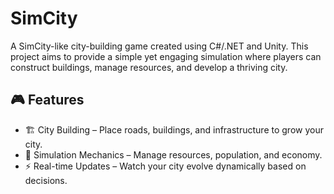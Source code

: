 # SimCity

A SimCity-like city-building game created using C#/.NET and Unity. This project aims to provide
a simple yet engaging simulation where players can construct buildings, manage resources, and develop a thriving city.

## 🎮 Features

- 🏗️ City Building – Place roads, buildings, and infrastructure to grow your city.
- 🔄 Simulation Mechanics – Manage resources, population, and economy.
- ⚡ Real-time Updates – Watch your city evolve dynamically based on decisions.

